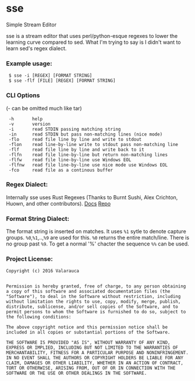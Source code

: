# sse
Simple Stream Editor

sse is a stream editor that uses perl/python-esque regexes to lower the learning curve compared to sed. What I'm trying to say is I didn't want to learn sed's regex dialect.

### Example usage:

     $ sse -i [REGEX] [FORMAT STRING]
     $ sse -flf [FILE] [REGEX] [FORMAT STRING]

### CLI Options

(- can be omitted much like tar)

     -h       help
     -v       version
     -i       read STDIN passing matching string
     -in      read STDIN but pass non-matching lines (nice mode)
     -flo     read file line by line and write to stdout
     -flon    read line-by-line write to stdout pass non-matching line
     -flf     read file line by line and write back to it
     -flfn    read file line-by-line but return non-matching lines
     -flfw    read file line-by-line use Windows EOL
     -flfnw   read file line-by-line use nice mode use Windows EOL
     -fco     read file as a continous buffer 


### Regex Dialect:

Internally sse uses Rust Regexes (Thanks to Burnt Sushi, Alex Crichton, Huown, and other contributors). [Docs](https://doc.rust-lang.org/regex/regex/index.html) [Repo](https://github.com/rust-lang-nursery/regex)


### Format String Dialect:

The format string is inserted on matches. It uses `%1` sytle to denote capture groups. `%0`,`%1`,..,`%9` are used for this. `%0` returns the entire match/line. There is no group past `%9`. To get a normal '%' chacter the sequence `%%` can be used.


### Project License:



    Copyright (c) 2016 Valarauca


    Permission is hereby granted, free of charge, to any person obtaining a copy of this software and associated documentation files (the "Software"), to deal in the Software without restriction, including without limitation the rights to use, copy, modify, merge, publish, distribute, sublicense, and/or sell copies of the Software, and to permit persons to whom the Software is furnished to do so, subject to the following conditions:

    The above copyright notice and this permission notice shall be included in all copies or substantial portions of the Software.

    THE SOFTWARE IS PROVIDED "AS IS", WITHOUT WARRANTY OF ANY KIND, EXPRESS OR IMPLIED, INCLUDING BUT NOT LIMITED TO THE WARRANTIES OF MERCHANTABILITY, FITNESS FOR A PARTICULAR PURPOSE AND NONINFRINGEMENT. IN NO EVENT SHALL THE AUTHORS OR COPYRIGHT HOLDERS BE LIABLE FOR ANY CLAIM, DAMAGES OR OTHER LIABILITY, WHETHER IN AN ACTION OF CONTRACT, TORT OR OTHERWISE, ARISING FROM, OUT OF OR IN CONNECTION WITH THE SOFTWARE OR THE USE OR OTHER DEALINGS IN THE SOFTWARE.
